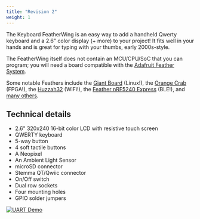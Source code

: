 ```yaml
---
title: "Revision 2"
weight: 1
---
```

 
The Keyboard FeatherWing is an easy way to add a handheld Qwerty keyboard and a 2.6" color display (+ more) to your project! It fits well in your hands and is great for typing with your thumbs, early 2000s-style.

The FeatherWing itself does not contain an MCU/CPU/SoC that you can program; you will need a board compatible with the [Adafruit Feather System](https://learn.adafruit.com/adafruit-feather/feather-specification).

Some notable Feathers include the [Giant Board](https://www.crowdsupply.com/groboards/giant-board) (Linux!), the [Orange Crab](https://groupgets.com/manufacturers/good-stuff-department/products/orangecrab) (FPGA!), the [Huzzah32](https://www.adafruit.com/product/3619) (WiFi!), the [Feather nRF5240 Express](https://www.adafruit.com/product/4062) (BLE!), and [many others](https://www.adafruit.com/feather).

## Technical details

- 2.6" 320x240 16-bit color LCD with resistive touch screen
- QWERTY keyboard
- 5-way button
- 4 soft tactile buttons
- A Neopixel
- An Ambient Light Sensor
- microSD connector
- Stemma QT/Qwiic connector
- On/Off switch
- Dual row sockets
- Four mounting holes
- GPIO solder jumpers

<div class="container">

[![UART Demo](/docs/keyboard-featherwing/rev2/uart_demo_small.jpg)](/docs/keyboard-featherwing/rev2/uart_demo.jpg)

</div>
